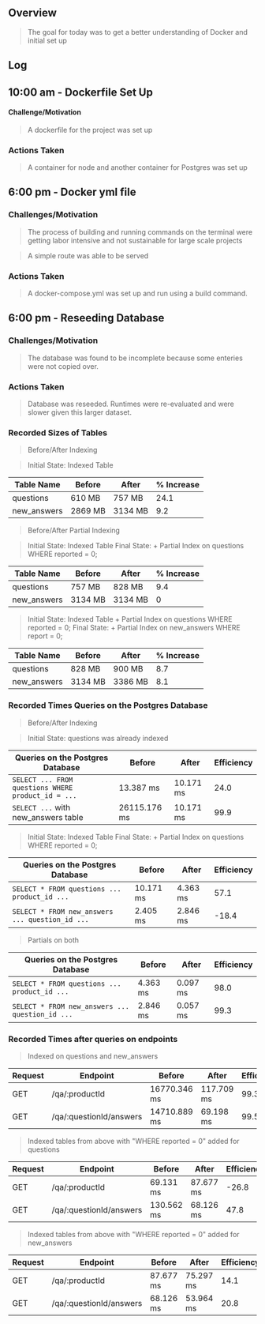 ## Overview

> The goal for today was to get a better understanding of Docker and initial set up

## Log

## 10:00 am - Dockerfile Set Up

#### Challenge/Motivation

> A dockerfile for the project was set up

### Actions Taken

> A container for node and another container for Postgres was set up

## 6:00 pm - Docker yml file

### Challenges/Motivation

> The process of building and running commands on the terminal were getting labor intensive and not sustainable for large scale projects

> A simple route was able to be served

### Actions Taken

> A docker-compose.yml was set up and run using a build command. 

## 6:00 pm - Reseeding Database

### Challenges/Motivation

> The database was found to be incomplete because some enteries were not copied over.

### Actions Taken

> Database was reseeded. Runtimes were re-evaluated and were slower given this larger dataset.

### Recorded Sizes of Tables

> Before/After Indexing

> Initial State: Indexed Table

| Table Name  | Before  | After   | % Increase |
| ----------- | ------- | ------- | ---------- |
| questions   | 610 MB  | 757 MB  | 24.1       |
| new_answers | 2869 MB | 3134 MB | 9.2        |

> Before/After Partial Indexing

> Initial State: Indexed Table 
> Final State: + Partial Index on questions WHERE reported = 0;

| Table Name  | Before  | After   | % Increase |
| ----------- | ------- | ------- | ---------- |
| questions   | 757 MB  | 828 MB  | 9.4        |
| new_answers | 3134 MB | 3134 MB | 0          |

> Initial State: Indexed Table + Partial Index on questions WHERE reported = 0;
> Final State: + Partial Index on new_answers WHERE report = 0;

| Table Name  | Before  | After   | % Increase |
| ----------- | ------- | ------- | ---------- |
| questions   | 828 MB  | 900 MB  | 8.7        |
| new_answers | 3134 MB | 3386 MB | 8.1        |

### Recorded Times Queries on the Postgres Database

> Before/After Indexing

> Initial State: questions was already indexed

| Queries on the Postgres Database                   | Before       | After     | Efficiency |
| -------------------------------------------------- | ------------ | --------- | ---------- |
| `SELECT ... FROM questions WHERE product_id = ...` | 13.387 ms    | 10.171 ms | 24.0       |
| `SELECT ...` with new_answers table                | 26115.176 ms | 10.171 ms | 99.9       |


> Initial State: Indexed Table 
> Final State: + Partial Index on questions WHERE reported = 0;

| Queries on the Postgres Database                | Before    | After    | Efficiency |
| ----------------------------------------------- | --------- | -------- | ---------- |
| `SELECT * FROM questions ... product_id ...`    | 10.171 ms | 4.363 ms | 57.1       |
| `SELECT * FROM new_answers ... question_id ...` | 2.405 ms  | 2.846 ms | -18.4      |

> Partials on both

| Queries on the Postgres Database                | Before   | After    | Efficiency |
| ----------------------------------------------- | -------- | -------- | ---------- |
| `SELECT * FROM questions ... product_id ...`    | 4.363 ms | 0.097 ms | 98.0       |
| `SELECT * FROM new_answers ... question_id ...` | 2.846 ms | 0.057 ms | 99.3       |

### Recorded Times after queries on endpoints

> Indexed on questions and new_answers

| Request | Endpoint                | Before       | After      | Efficiency |
| ------- | ----------------------- | ------------ | ---------- | ---------- |
| GET     | /qa/:productId          | 16770.346 ms | 117.709 ms | 99.3       |
| GET     | /qa/:questionId/answers | 14710.889 ms | 69.198 ms  | 99.5       |

> Indexed tables from above with "WHERE reported = 0" added for questions

| Request | Endpoint                | Before     | After     | Efficiency |
| ------- | ----------------------- | ---------- | --------- | ---------- |
| GET     | /qa/:productId          | 69.131 ms  | 87.677 ms | -26.8      |
| GET     | /qa/:questionId/answers | 130.562 ms | 68.126 ms | 47.8       |

> Indexed tables from above with "WHERE reported = 0" added for new_answers

| Request | Endpoint                | Before    | After     | Efficiency |
| ------- | ----------------------- | --------- | --------- | ---------- |
| GET     | /qa/:productId          | 87.677 ms | 75.297 ms | 14.1       |
| GET     | /qa/:questionId/answers | 68.126 ms | 53.964 ms | 20.8       |




